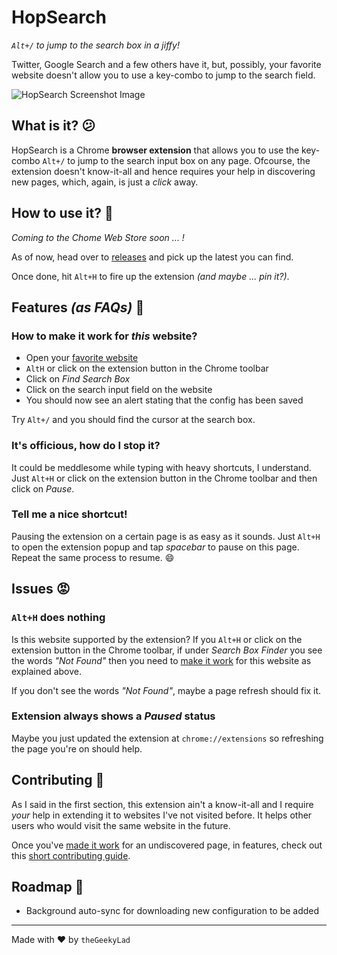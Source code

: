 # HopSearch

_`Alt+/` to jump to the search box in a jiffy!_

Twitter, Google Search and a few others have it, but, possibly, your favorite website doesn't allow you to use a key-combo to jump to the search field.

![HopSearch Screenshot Image](https://github.com/theGeekyLad/hopsearch-extension/blob/master/screenshot.png)

## What is it? :confused:

HopSearch is a Chrome **browser extension** that allows you to use the key-combo `Alt+/` to jump to the search input box on any page. Ofcourse, the extension doesn't know-it-all and hence requires your help in discovering new pages, which, again, is just a _click_ away.

## How to use it? :wrench:

_Coming to the Chome Web Store soon ... !_

<!-- If you're here, you're probably not going to install it via the Chrome Extensions store but, hey, that's the easiest way to go. -->

As of now, head over to [releases](https://github.com/theGeekyLad/hopsearch-extension/releases) and pick up the latest you can find.

Once done, hit `Alt+H` to fire up the extension _(and maybe ... pin it?)_.

## Features _(as FAQs)_ :gem:

### How to make it work for _this_ website? 

- Open your [favorite website](https://www.reddit.com/r/selfhosted/)
- `AltH` or click on the extension button in the Chrome toolbar
- Click on _Find Search Box_
- Click on the search input field on the website
- You should now see an alert stating that the config has been saved

Try `Alt+/` and you should find the cursor at the search box.

### It's officious, how do I stop it?

It could be meddlesome while typing with heavy shortcuts, I understand. Just `Alt+H` or click on the extension button in the Chrome toolbar and then click on _Pause_.

### Tell me a nice shortcut!

Pausing the extension on a certain page is as easy as it sounds. Just `Alt+H` to open the extension popup and tap _spacebar_ to pause on this page. Repeat the same process to resume. :smile:

## Issues :rage:

### `Alt+H` does nothing

Is this website supported by the extension? If you `Alt+H` or click on the extension button in the Chrome toolbar, if under _Search Box Finder_ you see the words _"Not Found"_ then you need to [make it work](https://github.com/theGeekyLad/hopsearch-extension#how-to-make-it-work-for-this-website) for this website as explained above.

If you don't see the words _"Not Found"_, maybe a page refresh should fix it.

### Extension always shows a _Paused_ status

Maybe you just updated the extension at `chrome://extensions` so refreshing the page you're on should help.

## Contributing :pencil:

As I said in the first section, this extension ain't a know-it-all and I require _your_ help in extending it to websites I've not visited before. It helps other users who would visit the same website in the future.

Once you've [made it work]((https://github.com/theGeekyLad/hopsearch-extension#how-to-make-it-work-for-this-website)) for an undiscovered page, in features, check out this [short contributing guide](https://github.com/theGeekyLad/hopsearch-extension/blob/master/CONTRIBUTING.md).

## Roadmap :blue_car:

- Background auto-sync for downloading new configuration to be added

---

Made with :heart: by `theGeekyLad`

<!--
## To-Do

- Supported pages must have ext. icon active
-->
